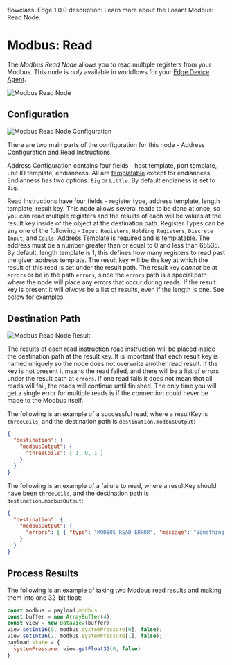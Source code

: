 flowclass: Edge 1.0.0
description: Learn more about the Losant Modbus: Read Node.

# Modbus: Read

The *Modbus Read Node* allows you to read multiple registers from your Modbus. This node is *only* available in workflows for your [Edge Device Agent](/edge-compute/edge-agent-usage/).

![Modbus Read Node](/images/workflows/data/modbus-read-node.png "Modbus Read Node")

## Configuration

![Modbus Read Node Configuration](/images/workflows/data/modbus-read-node-configuration.png "Modbus Read Node Configuration")

There are two main parts of the configuration for this node - Address Configuration and Read Instructions.

Address Configuration contains four fields - host template, port template, unit ID template, endianness. All are [templatable](/workflows/accessing-payload-data/#string-templates) except for endianness. Endianness has two options: `Big` or `Little`. By default endianess is set to `Big`.

Read Instructions have four fields - register type, address template, length template, result key. This node allows several reads to be done at once, so you can read multiple registers and the results of each will be values at the result key inside of the object at the destination path. Register Types can be any one of the following - `Input Registers`, `Holding Registers`, `Discrete Input`, and `Coils`. Address Template is required and is [templatable](/workflows/accessing-payload-data/#string-templates). The address must be a number greater than or equal to 0 and less than 65535. By default, length template is 1, this defines how many registers to read past the given address template. The result key will be the key at which the result of this read is set under the result path. The result key *cannot* be at `errors` or be in the path `errors`, since the `errors` path is a special path where the node will place any errors that occur during reads. If the result key is present it will *always* be a list of results, even if the length is one. See below for examples.

## Destination Path

![Modbus Read Node Result](/images/workflows/data/modbus-read-node-result.png "Modbus Read Node Result")

The results of each read instruction read instruction will be placed inside the destination path at the result key. It is important that each result key is named uniquely so the node does not overwrite another read result. If the key is not present it means the read failed, and there will be a list of errors under the result path at `errors`. If one read fails it does not mean that all reads will fail, the reads will continue until finished. The only time you will get a single error for multiple reads is if the connection could never be made to the Modbus itself.

The following is an example of a successful read, where a resultKey is `threeCoils`, and the destination path is `destination.modbusOutput`:

```json
{
  "destination": {
    "modbusOutput": {
      "threeCoils": [ 1, 0, 1 ]
    }
  }
}
```

The following is an example of a failure to read, where a resultKey should have been `threeCoils`, and the destination path is `destination.modbusOutput`:

```json
{
  "destination": {
    "modbusOutput": {
      "errors": [ { "type": "MODBUS_READ_ERROR", "message": "Something useful to help you fix the issue." } ]
    }
  }
}
```

## Process Results

The following is an example of taking two Modbus read results and making them into one 32-bit float:

```javascript
const modbus = payload.modbus
const buffer = new ArrayBuffer(4);
const view = new DataView(buffer);
view.setInt16(0, modbus.systemPressure[0], false);
view.setInt16(2, modbus.systemPressure[1], false);
payload.state = {
  systemPressure: view.getFloat32(0, false)
}
```
